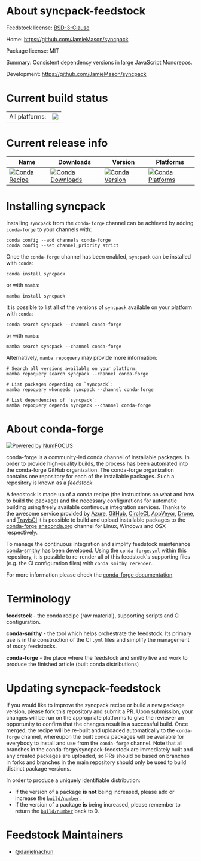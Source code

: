 About syncpack-feedstock
========================

Feedstock license: [BSD-3-Clause](https://github.com/conda-forge/syncpack-feedstock/blob/main/LICENSE.txt)

Home: https://github.com/JamieMason/syncpack

Package license: MIT

Summary: Consistent dependency versions in large JavaScript Monorepos.

Development: https://github.com/JamieMason/syncpack

Current build status
====================


<table><tr><td>All platforms:</td>
    <td>
      <a href="https://dev.azure.com/conda-forge/feedstock-builds/_build/latest?definitionId=24316&branchName=main">
        <img src="https://dev.azure.com/conda-forge/feedstock-builds/_apis/build/status/syncpack-feedstock?branchName=main">
      </a>
    </td>
  </tr>
</table>

Current release info
====================

| Name | Downloads | Version | Platforms |
| --- | --- | --- | --- |
| [![Conda Recipe](https://img.shields.io/badge/recipe-syncpack-green.svg)](https://anaconda.org/conda-forge/syncpack) | [![Conda Downloads](https://img.shields.io/conda/dn/conda-forge/syncpack.svg)](https://anaconda.org/conda-forge/syncpack) | [![Conda Version](https://img.shields.io/conda/vn/conda-forge/syncpack.svg)](https://anaconda.org/conda-forge/syncpack) | [![Conda Platforms](https://img.shields.io/conda/pn/conda-forge/syncpack.svg)](https://anaconda.org/conda-forge/syncpack) |

Installing syncpack
===================

Installing `syncpack` from the `conda-forge` channel can be achieved by adding `conda-forge` to your channels with:

```
conda config --add channels conda-forge
conda config --set channel_priority strict
```

Once the `conda-forge` channel has been enabled, `syncpack` can be installed with `conda`:

```
conda install syncpack
```

or with `mamba`:

```
mamba install syncpack
```

It is possible to list all of the versions of `syncpack` available on your platform with `conda`:

```
conda search syncpack --channel conda-forge
```

or with `mamba`:

```
mamba search syncpack --channel conda-forge
```

Alternatively, `mamba repoquery` may provide more information:

```
# Search all versions available on your platform:
mamba repoquery search syncpack --channel conda-forge

# List packages depending on `syncpack`:
mamba repoquery whoneeds syncpack --channel conda-forge

# List dependencies of `syncpack`:
mamba repoquery depends syncpack --channel conda-forge
```


About conda-forge
=================

[![Powered by
NumFOCUS](https://img.shields.io/badge/powered%20by-NumFOCUS-orange.svg?style=flat&colorA=E1523D&colorB=007D8A)](https://numfocus.org)

conda-forge is a community-led conda channel of installable packages.
In order to provide high-quality builds, the process has been automated into the
conda-forge GitHub organization. The conda-forge organization contains one repository
for each of the installable packages. Such a repository is known as a *feedstock*.

A feedstock is made up of a conda recipe (the instructions on what and how to build
the package) and the necessary configurations for automatic building using freely
available continuous integration services. Thanks to the awesome service provided by
[Azure](https://azure.microsoft.com/en-us/services/devops/), [GitHub](https://github.com/),
[CircleCI](https://circleci.com/), [AppVeyor](https://www.appveyor.com/),
[Drone](https://cloud.drone.io/welcome), and [TravisCI](https://travis-ci.com/)
it is possible to build and upload installable packages to the
[conda-forge](https://anaconda.org/conda-forge) [anaconda.org](https://anaconda.org/)
channel for Linux, Windows and OSX respectively.

To manage the continuous integration and simplify feedstock maintenance
[conda-smithy](https://github.com/conda-forge/conda-smithy) has been developed.
Using the ``conda-forge.yml`` within this repository, it is possible to re-render all of
this feedstock's supporting files (e.g. the CI configuration files) with ``conda smithy rerender``.

For more information please check the [conda-forge documentation](https://conda-forge.org/docs/).

Terminology
===========

**feedstock** - the conda recipe (raw material), supporting scripts and CI configuration.

**conda-smithy** - the tool which helps orchestrate the feedstock.
                   Its primary use is in the construction of the CI ``.yml`` files
                   and simplify the management of *many* feedstocks.

**conda-forge** - the place where the feedstock and smithy live and work to
                  produce the finished article (built conda distributions)


Updating syncpack-feedstock
===========================

If you would like to improve the syncpack recipe or build a new
package version, please fork this repository and submit a PR. Upon submission,
your changes will be run on the appropriate platforms to give the reviewer an
opportunity to confirm that the changes result in a successful build. Once
merged, the recipe will be re-built and uploaded automatically to the
`conda-forge` channel, whereupon the built conda packages will be available for
everybody to install and use from the `conda-forge` channel.
Note that all branches in the conda-forge/syncpack-feedstock are
immediately built and any created packages are uploaded, so PRs should be based
on branches in forks and branches in the main repository should only be used to
build distinct package versions.

In order to produce a uniquely identifiable distribution:
 * If the version of a package **is not** being increased, please add or increase
   the [``build/number``](https://docs.conda.io/projects/conda-build/en/latest/resources/define-metadata.html#build-number-and-string).
 * If the version of a package **is** being increased, please remember to return
   the [``build/number``](https://docs.conda.io/projects/conda-build/en/latest/resources/define-metadata.html#build-number-and-string)
   back to 0.

Feedstock Maintainers
=====================

* [@danielnachun](https://github.com/danielnachun/)

